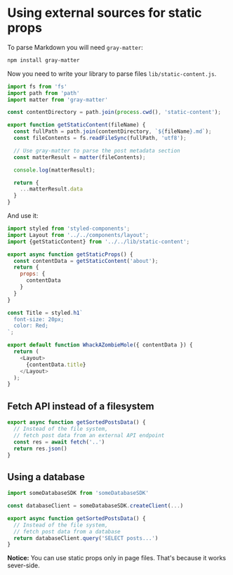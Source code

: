 # Using external sources for static props

To parse Markdown you will need `gray-matter`:

```bash
npm install gray-matter
```

Now you need to write your library to parse files `lib/static-content.js`.

```js
import fs from 'fs'
import path from 'path'
import matter from 'gray-matter'

const contentDirectory = path.join(process.cwd(), 'static-content');

export function getStaticContent(fileName) {
  const fullPath = path.join(contentDirectory, `${fileName}.md`);
  const fileContents = fs.readFileSync(fullPath, 'utf8');

  // Use gray-matter to parse the post metadata section
  const matterResult = matter(fileContents);

  console.log(matterResult);

  return {
    ...matterResult.data
  }
}
```

And use it:

```js
import styled from 'styled-components';
import Layout from '../../components/layout';
import {getStaticContent} from '../../lib/static-content';

export async function getStaticProps() {
  const contentData = getStaticContent('about');
  return {
    props: {
      contentData
    }
  }
}

const Title = styled.h1`
  font-size: 20px;
  color: Red;
`;

export default function WhackAZombieMole({ contentData }) {
  return (
    <Layout>
      {contentData.title}
    </Layout>
  );
}

```
## Fetch API instead of a filesystem

```js
export async function getSortedPostsData() {
  // Instead of the file system,
  // fetch post data from an external API endpoint
  const res = await fetch('..')
  return res.json()
}
```

## Using a database

```js
import someDatabaseSDK from 'someDatabaseSDK'

const databaseClient = someDatabaseSDK.createClient(...)

export async function getSortedPostsData() {
  // Instead of the file system,
  // fetch post data from a database
  return databaseClient.query('SELECT posts...')
}
```

__Notice:__ You can use static props only in page files. That's because it works sever-side.